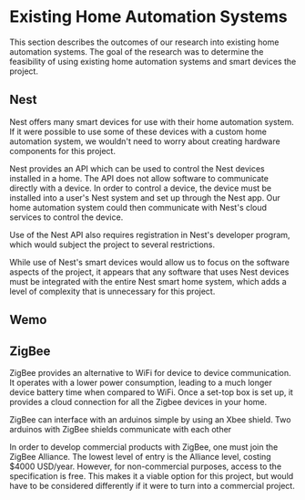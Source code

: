 # Existing Home Automation Systems

This section describes the outcomes of our research into existing home automation systems.
The goal of the research was to determine the feasibility of using  existing 
home automation systems and smart devices the project.

## Nest

Nest offers many smart devices for use with their home automation system. If it were 
possible to use some of these devices with a custom home automation system, we wouldn't 
need to worry about creating hardware components for this project.

Nest provides an API which can be used to control the Nest devices installed in a home.
The API does not allow software to communicate directly with a device. In order to control
a device, the device must be installed into a user's Nest system and set up through the 
Nest app. Our home automation system could then communicate with Nest's cloud services
to control the device.

Use of the Nest API also requires registration in Nest's developer program, which
would subject the project to several restrictions.

While use of Nest's smart devices would allow us to focus on the software aspects of 
the project, it appears that any software that uses Nest devices must be integrated 
with the entire Nest smart home system, which adds a level of complexity that is 
unnecessary for this project.

## Wemo

## ZigBee

ZigBee provides an alternative to WiFi for device to device communication.  It operates
with a lower power consumption, leading to a much longer device battery time when compared
to WiFi. Once a set-top box is set up, it provides a cloud connection for all the Zigbee 
devices in your home.

ZigBee can interface with an arduinos simple by using an Xbee shield. Two arduinos with ZigBee
shields communicate with each other 

In order to develop commercial products with ZigBee, one must join the ZigBee Alliance. The
lowest level of entry is the Alliance level, costing $4000 USD/year. However, for non-commercial
purposes, access to the specification is free. This makes it a viable option for this project,
but would have to be considered differently if it were to turn into a commercial project.
